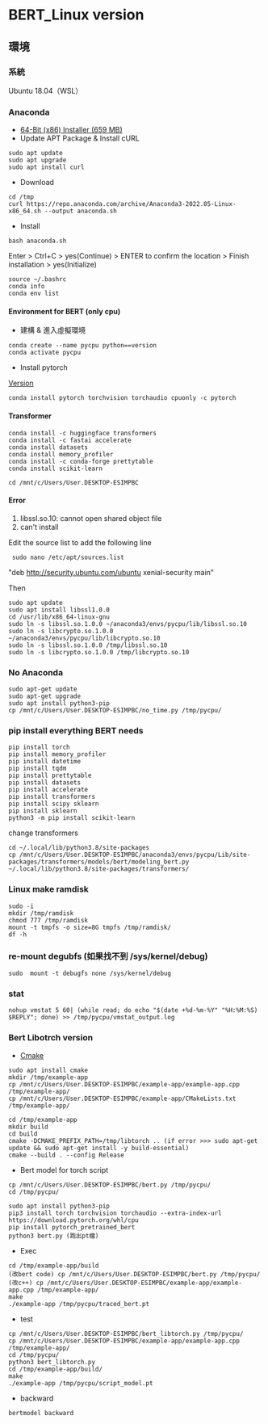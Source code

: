 # BERT_Linux version
## 環境
### 系統
Ubuntu 18.04（WSL）
### Anaconda
 * [64-Bit (x86) Installer (659 MB)](https://repo.anaconda.com/archive/Anaconda3-2022.05-Linux-x86_64.sh)
 * Update APT Package & Install cURL
```
sudo apt update 
sudo apt upgrade
sudo apt install curl
```
  * Download
```
cd /tmp
curl https://repo.anaconda.com/archive/Anaconda3-2022.05-Linux-x86_64.sh --output anaconda.sh
```
  * Install
```
bash anaconda.sh
```
Enter > Ctrl+C > yes(Continue) > ENTER to confirm the location > Finish installation > yes(Initialize)

```
source ~/.bashrc
conda info
conda env list
```
#### Environment for BERT (only cpu)
  * 建構 & 進入虛擬環境
```
conda create --name pycpu python==version
conda activate pycpu
```
  * Install pytorch  

[Version](https://pytorch.org/get-started/locally/)
```
conda install pytorch torchvision torchaudio cpuonly -c pytorch
```
#### Transformer
```
conda install -c huggingface transformers
conda install -c fastai accelerate
conda install datasets
conda install memory_profiler
conda install -c conda-forge prettytable
conda install scikit-learn
```

```
cd /mnt/c/Users/User.DESKTOP-ESIMPBC
```

#### Error
1. libssl.so.10: cannot open shared object file
  1. can't install
  
  Edit the source list to add the following line
  ```
   sudo nano /etc/apt/sources.list
  ```
  "deb http://security.ubuntu.com/ubuntu xenial-security main"
  
  Then 
  ```
  sudo apt update 
  sudo apt install libssl1.0.0
  cd /usr/lib/x86_64-linux-gnu
  sudo ln -s libssl.so.1.0.0 ~/anaconda3/envs/pycpu/lib/libssl.so.10
  sudo ln -s libcrypto.so.1.0.0 ~/anaconda3/envs/pycpu/lib/libcrypto.so.10
  sudo ln -s libssl.so.1.0.0 /tmp/libssl.so.10
  sudo ln -s libcrypto.so.1.0.0 /tmp/libcrypto.so.10
  ```
### No Anaconda
``` 
sudo apt-get update
sudo apt-get upgrade
sudo apt install python3-pip
cp /mnt/c/Users/User.DESKTOP-ESIMPBC/no_time.py /tmp/pycpu/
```

### pip install everything BERT needs
```
pip install torch 
pip install memory_profiler
pip install datetime
pip install tqdm
pip install prettytable
pip install datasets
pip install accelerate
pip install transformers
pip install scipy sklearn
pip install sklearn
python3 -m pip install scikit-learn
```
change transformers
```
cd ~/.local/lib/python3.8/site-packages
cp /mnt/c/Users/User.DESKTOP-ESIMPBC/anaconda3/envs/pycpu/Lib/site-packages/transformers/models/bert/modeling_bert.py ~/.local/lib/python3.8/site-packages/transformers/
```
   
   
### Linux make ramdisk
```
sudo -i
mkdir /tmp/ramdisk
chmod 777 /tmp/ramdisk
mount -t tmpfs -o size=8G tmpfs /tmp/ramdisk/
df -h
```
### re-mount degubfs (如果找不到 /sys/kernel/debug)
```
sudo  mount -t debugfs none /sys/kernel/debug
```

### stat
```
nohup vmstat 5 60| (while read; do echo "$(date +%d-%m-%Y" "%H:%M:%S) $REPLY"; done) >> /tmp/pycpu/vmstat_output.log
```

### Bert Libotrch version

 * [Cmake](https://pytorch.org/tutorials/advanced/cpp_export.html) 
```
sudo apt install cmake
mkdir /tmp/example-app
cp /mnt/c/Users/User.DESKTOP-ESIMPBC/example-app/example-app.cpp /tmp/example-app/
cp /mnt/c/Users/User.DESKTOP-ESIMPBC/example-app/CMakeLists.txt /tmp/example-app/

cd /tmp/example-app
mkdir build
cd build
cmake -DCMAKE_PREFIX_PATH=/tmp/libtorch .. (if error >>> sudo apt-get update && sudo apt-get install -y build-essential)
cmake --build . --config Release
```
* Bert model for torch script
```
cp /mnt/c/Users/User.DESKTOP-ESIMPBC/bert.py /tmp/pycpu/
cd /tmp/pycpu/

sudo apt install python3-pip
pip3 install torch torchvision torchaudio --extra-index-url https://download.pytorch.org/whl/cpu
pip install pytorch_pretrained_bert
python3 bert.py (跑出pt檔)
```

* Exec
```
cd /tmp/example-app/build
(改bert code) cp /mnt/c/Users/User.DESKTOP-ESIMPBC/bert.py /tmp/pycpu/
(改c++) cp /mnt/c/Users/User.DESKTOP-ESIMPBC/example-app/example-app.cpp /tmp/example-app/
make
./example-app /tmp/pycpu/traced_bert.pt
```

* test
```
cp /mnt/c/Users/User.DESKTOP-ESIMPBC/bert_libtorch.py /tmp/pycpu/
cp /mnt/c/Users/User.DESKTOP-ESIMPBC/example-app/example-app.cpp /tmp/example-app/
cd /tmp/pycpu/
python3 bert_libtorch.py
cd /tmp/example-app/build/
make
./example-app /tmp/pycpu/script_model.pt
```

* backward
```
bertmodel backward
```
